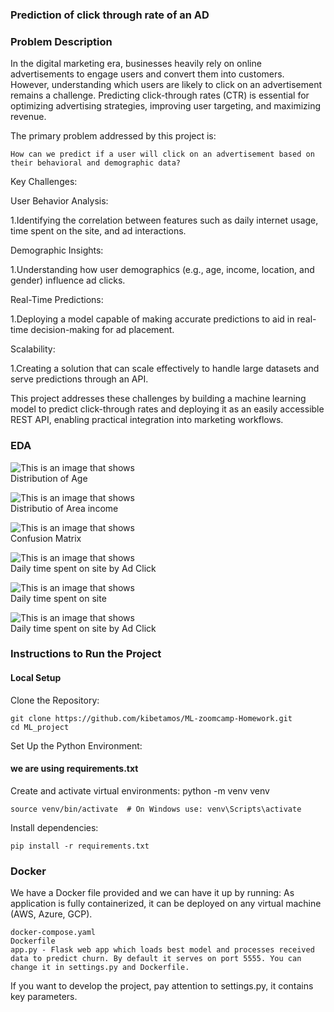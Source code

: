 ### Prediction of click through rate of an AD

### Problem Description
In the digital marketing era, businesses heavily rely on online advertisements to engage users and convert them into customers. However, understanding which users are likely to click on an advertisement remains a challenge. Predicting click-through rates (CTR) is essential for optimizing advertising strategies, improving user targeting, and maximizing revenue.

The primary problem addressed by this project is:

    How can we predict if a user will click on an advertisement based on their behavioral and demographic data?

Key Challenges:

User Behavior Analysis:

1.Identifying the correlation between features such as daily internet usage, time spent on the site, and ad interactions.

Demographic Insights:

1.Understanding how user demographics (e.g., age, income, location, and gender) influence ad clicks.

Real-Time Predictions:

1.Deploying a model capable of making accurate predictions to aid in real-time decision-making for ad placement.

Scalability:

1.Creating a solution that can scale effectively to handle large datasets and serve predictions through an API.

This project addresses these challenges by building a machine learning model to predict click-through rates and deploying it as an easily accessible REST API, enabling practical integration into marketing workflows.


### EDA

![This is an image that shows ](EDA/age.jpg)</br>
Distribution of Age


![This is an image that shows ](EDA/area_income.jpg)</br>
Distributio of Area income


![This is an image that shows ](EDA/confusion_matrix.jpg)</br>
Confusion Matrix


![This is an image that shows ](EDA/daily_time_spent_on_site_by_ad_click.jpg)</br>
Daily time spent on site by Ad Click


![This is an image that shows ](EDA/daily_time_spent_on_site.jpg)</br>
Daily time spent on site


![This is an image that shows ](EDA/we.jpg)</br>
Daily time spent on site by Ad Click

### Instructions to Run the Project

#### Local Setup
Clone the Repository: 

    git clone https://github.com/kibetamos/ML-zoomcamp-Homework.git
    cd ML_project

Set Up the Python Environment:

#### we are using requirements.txt
Create and activate virtual environments:
    python -m venv venv

    source venv/bin/activate  # On Windows use: venv\Scripts\activate

Install dependencies:

    pip install -r requirements.txt



### Docker
We have a Docker file provided and we can have it up by running:
As application is fully containerized, it can be deployed on any virtual machine (AWS, Azure, GCP).

    docker-compose.yaml
    Dockerfile
    app.py - Flask web app which loads best model and processes received data to predict churn. By default it serves on port 5555. You can change it in settings.py and Dockerfile.

If you want to develop the project, pay attention to settings.py, it contains key parameters.


